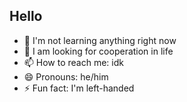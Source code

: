 ## Hello

- 🌱 I'm not learning anything right now
- 👯 I am looking for cooperation in life
- 📫 How to reach me: idk
- 😄 Pronouns: he/him
- ⚡ Fun fact: I'm left-handed
